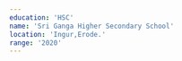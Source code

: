 ```yaml
---
education: 'HSC'
name: 'Sri Ganga Higher Secondary School'
location: 'Ingur,Erode.'
range: '2020'
---
```


